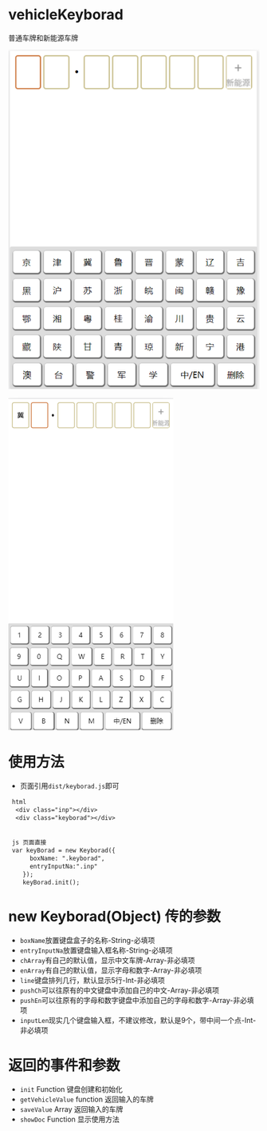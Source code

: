 # vehicleKeyborad
普通车牌和新能源车牌


![中文键盘](https://github.com/zyTheGit/vehicleKeyborad/blob/master/img/ch.jpg)

![EN键盘](https://github.com/zyTheGit/vehicleKeyborad/blob/master/img/en.jpg)

# 使用方法
+ 页面引用`dist/keyborad.js`即可
```
 html
  <div class="inp"></div>
  <div class="keyborad"></div>
  
  
 js 页面直接
 var keyBorad = new Keyborad({
      boxName: ".keyborad",
      entryInputNa:".inp"
    });
    keyBorad.init();
```

# new Keyborad(Object) 传的参数
+ `boxName`放置键盘盒子的名称-String-必填项
+ `entryInputNa`放置键盘输入框名称-String-必填项
+ `chArray`有自己的默认值，显示中文车牌-Array-非必填项
+ `enArray`有自己的默认值，显示字母和数字-Array-非必填项
+ `line`键盘排列几行，默认显示5行-Int-非必填项
+ `pushCh`可以往原有的中文键盘中添加自己的中文-Array-非必填项
+ `pushEn`可以往原有的字母和数字键盘中添加自己的字母和数字-Array-非必填项
+ `inputLen`现实几个键盘输入框，不建议修改，默认是9个，带中间一个点-Int-非必填项

# 返回的事件和参数
+ `init` Function 键盘创建和初始化
+ `getVehicleValue` function 返回输入的车牌
+ `saveValue` Array 返回输入的车牌
+ `showDoc` Function 显示使用方法

